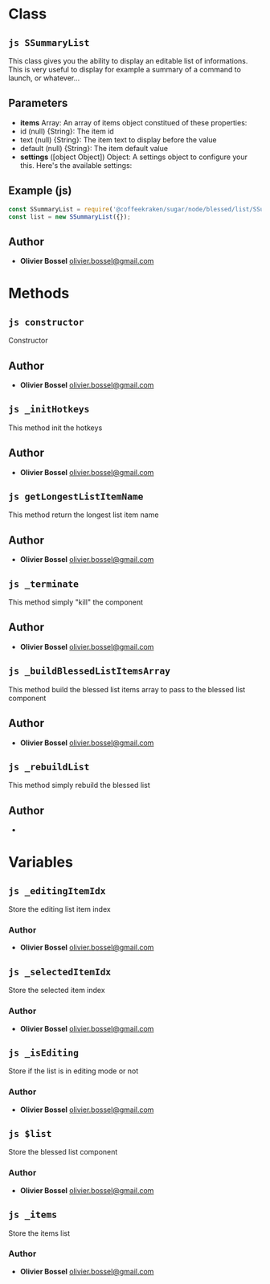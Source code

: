 
# Class


## ```js SSummaryList ```


This class gives you the ability to display an editable list of informations.
This is very useful to display for example a summary of a command to launch, or whatever...

## Parameters

- **items**  Array: An array of items object constitued of these properties:
- id (null) {String}: The item id
- text (null) {String}: The item text to display before the value
- default (null) {String}: The item default value
- **settings** ([object Object]) Object: A settings object to configure your this. Here's the available settings:



## Example (js)

```js
const SSummaryList = require('@coffeekraken/sugar/node/blessed/list/SSummaryList');
const list = new SSummaryList({});
```


## Author
- **Olivier Bossel** <a href="mailto:olivier.bossel@gmail.com">olivier.bossel@gmail.com</a> 


# Methods


## ```js constructor ```


Constructor




## Author
- **Olivier Bossel** <a href="mailto:olivier.bossel@gmail.com">olivier.bossel@gmail.com</a> 



## ```js _initHotkeys ```


This method init the hotkeys




## Author
- **Olivier Bossel** <a href="mailto:olivier.bossel@gmail.com">olivier.bossel@gmail.com</a> 



## ```js getLongestListItemName ```


This method return the longest list item name




## Author
- **Olivier Bossel** <a href="mailto:olivier.bossel@gmail.com">olivier.bossel@gmail.com</a> 



## ```js _terminate ```


This method simply "kill" the component




## Author
- **Olivier Bossel** <a href="mailto:olivier.bossel@gmail.com">olivier.bossel@gmail.com</a> 



## ```js _buildBlessedListItemsArray ```


This method build the blessed list items array to pass to the blessed list component




## Author
- **Olivier Bossel** <a href="mailto:olivier.bossel@gmail.com">olivier.bossel@gmail.com</a> 



## ```js _rebuildList ```


This method simply rebuild the blessed list




## Author
- 


# Variables


## ```js _editingItemIdx ```


Store the editing list item index



### Author
- **Olivier Bossel** <a href="mailto:olivier.bossel@gmail.com">olivier.bossel@gmail.com</a> 



## ```js _selectedItemIdx ```


Store the selected item index



### Author
- **Olivier Bossel** <a href="mailto:olivier.bossel@gmail.com">olivier.bossel@gmail.com</a> 



## ```js _isEditing ```


Store if the list is in editing mode or not



### Author
- **Olivier Bossel** <a href="mailto:olivier.bossel@gmail.com">olivier.bossel@gmail.com</a> 



## ```js $list ```


Store the blessed list component



### Author
- **Olivier Bossel** <a href="mailto:olivier.bossel@gmail.com">olivier.bossel@gmail.com</a> 



## ```js _items ```


Store the items list



### Author
- **Olivier Bossel** <a href="mailto:olivier.bossel@gmail.com">olivier.bossel@gmail.com</a> 

